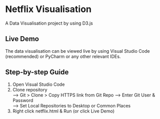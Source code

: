 # Netflix Visualisation
A Data Visualisation project by using D3.js

## Live Demo
The data visualisation can be viewed live by using Visual Studio Code (recommended) or PyCharm or any other relevant IDEs.

## Step-by-step Guide
1) Open Visual Studio Code
2) Clone repository<br/>
  --> Git > Clone > Copy HTTPS link from Git Repo --> Enter Git User & Password <br/>
  --> Set Local Repositories to Desktop or Common Places
3) Right click netflix.html & Run (or click Live Demo)
